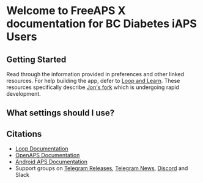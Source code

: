 # Welcome to FreeAPS X documentation for BC Diabetes iAPS Users

## Getting Started
Read through the information provided in preferences and other linked resources. For help building the app, defer to <a href="https://www.loopandlearn.org/freeaps-x/">Loop and Learn</a>. These resources specifically describe <a href="https://github.com/Jon-b-m/freeaps">Jon's fork</a> which is undergoing rapid development.

## What settings should I use?

## Citations
- <a href="https://loopkit.github.io/loopdocs/">Loop Documentation</a>
- <a href="https://openaps.readthedocs.io/">OpenAPS Documentation</a>
- <a href="https://androidaps.readthedocs.io/">Android APS Documentation</a>
- Support groups on <a href="https://t.me/s/FreeAPSX_News">Telegram Releases</a>, <a href="https://t.me/FreeAPSX_Eng">Telegram News</a>, <a href="https://discord.gg/32VCtN3tMF">Discord</a> and Slack